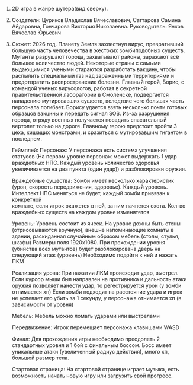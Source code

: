1. 2D игра в жанре шутера(вид сверху).
2. Создатели: Цуриков Владислав Вячеславович, Саттарова Самина Айдаровна, Гончарова Виктория Николаевна.
   Руководитель: Янков Вячеслав Юрьевич
3. Сюжет: 
   2026 год. Планету Земля захлестнул вирус, превративший большую часть человечества в жестоких зомбиподобных существ. Мутанты разрушают города, захватывают районы,
   заражают всё большее количество людей. Некоторые страны с самыми выдающимися учеными стараются разработать вакцину, 
   чтобы распылить специальный газ над зараженными территориями и предотвратить распространение болезни.
   Главный герой, Борис, с командой ученых вирусологов, работая в секретной правительственной лаборатории в Смоленске, подвергается нападению мутировавших
   существ, вследтвие чего большая часть персонала погибает. Борису удается взять несколько почти готовых образцов вакцины и передать сигнал SOS.
   Из-за разрушения города, отряду военных получается посадить спасательный вертолет только на дороге. Главному герою предстоит пройти
   3 цеха, кишащих монстрами, и сразиться с мутировавшим гигантом в последнем.
   
   Геймплей:
   Персонаж:
   У персонажа есть система улучшения статусов (На первом уровне персонаж может выдержать 1 удар враждебных НПС. Каждый уровень количество здоровья увеличивается на
   два пункта (один удар)) и разблокировки оружия.
   
   Враждебные существа:
   Зомби имеет несколько характеристик (урон, скорость передвижения, здоровье). Каждый уровень. Интеллект НПС меняться не будет, каждый зомби привязан к конкретной  
   комнате, если игрок окажется в ней, за ним начнется охота. Кол-во враждебных существ на каждом уровне изменятется
   
   Уровень:
   Уровень состоит из ячеек. На уровне дожны быть стены (отрисовываются вручную), внешне напоминающие комнаты в здании, раскиданная случайным образом мебель (столы,      стулья, шкафы)
   Размеры поля 1920х1080. При прохождении уровня (убийства всех мутантов) будет разблокирована дверь на следующий
   этаж (уровень) Необходимо подойти к ней и нажать ПКМ
   
   Реализация урона:
   При нажатии ЛКМ происходит удар, выстрел. Если курсор мыши был направлен на противника и дальность атаки оружия позволяет нанести удар, 
   то регестрируется урон (у зомби отнимается хп)
   Если зомби подходит на расстояние удара и игрок не успевает его убить за 1 секунду, у персонажа отнимается хп (в зависимости от уровня)
   
   Мебель:
   Мебель можно ломать ударами или выстрелами
   
   Передвижение:
   Игрок перемещает персонажа клавишами WASD
   
   Финал:
   Для прохождения игры необходимо преодолеть 2 стандартных уровня и 1 бой с финальным боссом.
   Босс имеет уникальные атаки (увеличенный радиус действия), много хп, большой размер тела.
   
   Стартовая страница:
   На стартовой странице играет музыка, есть возможность начать новую игру или загрузить свой прогресс.
